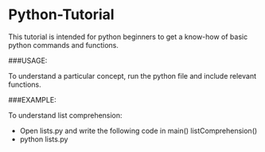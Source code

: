 # Python-Tutorial
This tutorial is intended for python beginners to get a know-how of basic python commands and functions.

###USAGE:

To understand a particular concept, run the python file and include relevant functions.

###EXAMPLE:

To understand list comprehension:
  - Open lists.py and write the following code in main()
      listComprehension()
  - python lists.py

